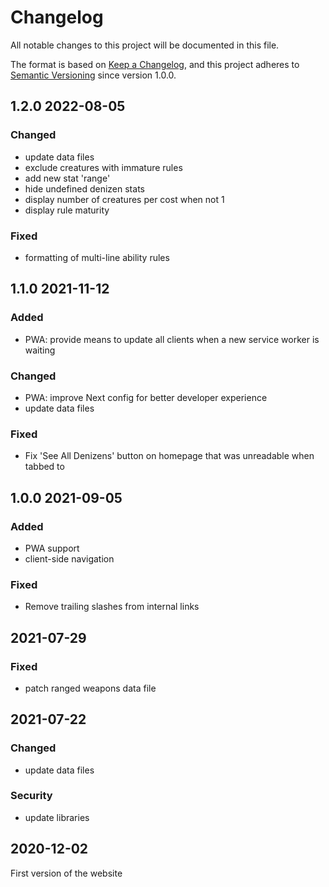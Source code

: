 # Changelog
All notable changes to this project will be documented in this file.

The format is based on [Keep a Changelog](https://keepachangelog.com/en/1.0.0/),
and this project adheres to [Semantic Versioning](https://semver.org/spec/v2.0.0.html)
since version 1.0.0.

## 1.2.0 2022-08-05
### Changed
- update data files
- exclude creatures with immature rules
- add new stat 'range'
- hide undefined denizen stats
- display number of creatures per cost when not 1
- display rule maturity

### Fixed
- formatting of multi-line ability rules

## 1.1.0 2021-11-12
### Added
- PWA: provide means to update all clients when a new service worker is waiting

### Changed
- PWA: improve Next config for better developer experience
- update data files

### Fixed
- Fix 'See All Denizens' button on homepage that was unreadable when tabbed to


## 1.0.0 2021-09-05
### Added
- PWA support
- client-side navigation

### Fixed
- Remove trailing slashes from internal links


## 2021-07-29
### Fixed
- patch ranged weapons data file


## 2021-07-22
### Changed
- update data files

### Security
- update libraries


## 2020-12-02
First version of the website
